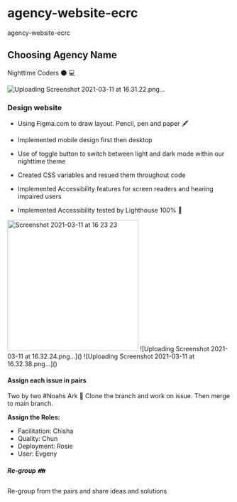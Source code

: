 # agency-website-ecrc
agency-website-ecrc

## Choosing Agency Name
Nighttime Coders 🌑 💻


![Uploading Screenshot 2021-03-11 at 16.31.22.png…]()


### Design website 
 - Using Figma.com to draw layout. Pencil, pen and paper 🖋️

 - Implemented mobile design first then desktop
 - Use of toggle button to switch between light and dark mode within our nighttime theme
 - Created CSS variables and resued them throughout code
 - Implemented Accessibility features for screen readers and hearing impaired users
 - Implemented Accessibility tested by Lighthouse 100% 💯
 <img width="295" alt="Screenshot 2021-03-11 at 16 23 23" src="https://user-images.githubusercontent.com/64862888/110819983-97dcf180-8286-11eb-8ea8-0b65155ecb3d.png">
![Uploading Screenshot 2021-03-11 at 16.32.24.png…]()
![Uploading Screenshot 2021-03-11 at 16.32.38.png…]()

#### Assign each issue in pairs 
Two by two #Noahs Ark 🚣
Clone the branch and work on issue. Then merge to main branch.

**Assign the Roles:**
- Facilitation: Chisha
- Quality: Chun
- Deployment: Rosie 
- User: Evgeny


##### Re-group 👪
Re-group from the pairs and share ideas and solutions 


